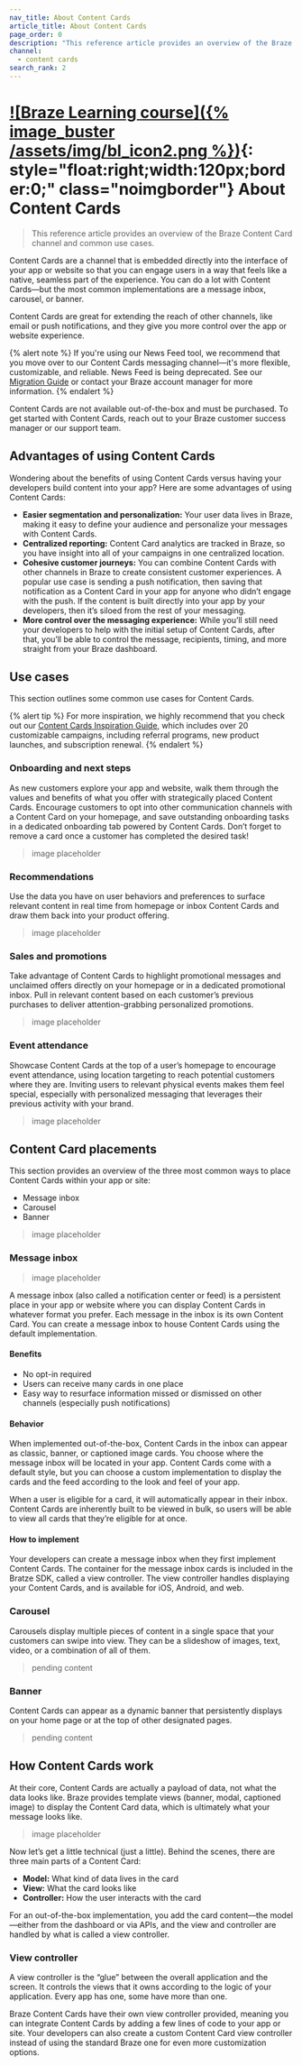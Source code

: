 ```yaml
---
nav_title: About Content Cards
article_title: About Content Cards
page_order: 0
description: "This reference article provides an overview of the Braze Content Card channel and common use cases."
channel:
  - content cards
search_rank: 2
---
```


# [![Braze Learning course]({% image_buster /assets/img/bl_icon2.png %})](https://learning.braze.com/messaging-channels-content-cards){: style="float:right;width:120px;border:0;" class="noimgborder"} About Content Cards

> This reference article provides an overview of the Braze Content Card channel and common use cases.

Content Cards are a channel that is embedded directly into the interface of your app or website so that you can engage users in a way that feels like a native, seamless part of the experience. You can do a lot with Content Cards—but the most common implementations are a message inbox, carousel, or banner.

Content Cards are great for extending the reach of other channels, like email or push notifications, and they give you more control over the app or website experience.

{% alert note %}
If you're using our News Feed tool, we recommend that you move over to our Content Cards messaging channel—it's more flexible, customizable, and reliable. News Feed is being deprecated. See our [Migration Guide]({{site.baseurl}}/user_guide/message_building_by_channel/content_cards/migrating_from_news_feed/) or contact your Braze account manager for more information.
{% endalert %}

Content Cards are not available out-of-the-box and must be purchased. To get started with Content Cards, reach out to your Braze customer success manager or our support team.

## Advantages of using Content Cards

Wondering about the benefits of using Content Cards versus having your developers build content into your app? Here are some advantages of using Content Cards:

- **Easier segmentation and personalization:** Your user data lives in Braze, making it easy to define your audience and personalize your messages with Content Cards.
- **Centralized reporting:** Content Card analytics are tracked in Braze, so you have insight into all of your campaigns in one centralized location.
- **Cohesive customer journeys:** You can combine Content Cards with other channels in Braze to create consistent customer experiences. A popular use case is sending a push notification, then saving that notification as a Content Card in your app for anyone who didn’t engage with the push. If the content is built directly into your app by your developers, then it’s siloed from the rest of your messaging.
- **More control over the messaging experience:** While you’ll still need your developers to help with the initial setup of Content Cards, after that, you’ll be able to control the message, recipients, timing, and more straight from your Braze dashboard.

## Use cases

This section outlines some common use cases for Content Cards.

{% alert tip %}
For more inspiration, we highly recommend that you check out our [Content Cards Inspiration Guide](https://www.braze.com/resources/reports-and-guides/content-cards-inspiration-guide), which includes over 20 customizable campaigns, including referral programs, new product launches, and subscription renewal.
{% endalert %}

### Onboarding and next steps

As new customers explore your app and website, walk them through the values and benefits of what you offer with strategically placed Content Cards. Encourage customers to opt into other communication channels with a Content Card on your homepage, and save outstanding onboarding tasks in a dedicated onboarding tab powered by Content Cards. Don’t forget to remove a card once a customer has completed the desired task!

> image placeholder

### Recommendations

Use the data you have on user behaviors and preferences to surface relevant content in real time from homepage or inbox Content Cards and draw them back into your product offering.

> image placeholder

### Sales and promotions

Take advantage of Content Cards to highlight promotional messages and unclaimed offers directly on your homepage or in a dedicated promotional inbox. Pull in relevant content based on each customer’s previous purchases to deliver attention-grabbing personalized promotions.

> image placeholder

### Event attendance

Showcase Content Cards at the top of a user’s homepage to encourage event attendance, using location targeting to reach potential customers where they are. Inviting users to relevant physical events makes them feel special, especially with personalized messaging that leverages their previous activity with your brand.

> image placeholder

## Content Card placements

This section provides an overview of the three most common ways to place Content Cards within your app or site:

- Message inbox
- Carousel
- Banner

> image placeholder

### Message inbox

> image placeholder

A message inbox (also called a notification center or feed) is a persistent place in your app or website where you can display Content Cards in whatever format you prefer. Each message in the inbox is its own Content Card. You can create a message inbox to house Content Cards using the default implementation.

#### Benefits

- No opt-in required
- Users can receive many cards in one place
- Easy way to resurface information missed or dismissed on other channels (especially push notifications)

#### Behavior

When implemented out-of-the-box, Content Cards in the inbox can appear as classic, banner, or captioned image cards. You choose where the message inbox will be located in your app. Content Cards come with a default style, but you can choose a custom implementation to display the cards and the feed according to the look and feel of your app.

When a user is eligible for a card, it will automatically appear in their inbox. Content Cards are inherently built to be viewed in bulk, so users will be able to view all cards that they’re eligible for at once.

#### How to implement

Your developers can create a message inbox when they first implement Content Cards. The container for the message inbox cards is included in the Bratze SDK, called a view controller. The view controller handles displaying your Content Cards, and is available for iOS, Android, and web.

### Carousel

Carousels display multiple pieces of content in a single space that your customers can swipe into view. They can be a slideshow of images, text, video, or a combination of all of them.

> pending content

### Banner

Content Cards can appear as a dynamic banner that persistently displays on your home page or at the top of other designated pages.

> pending content

## How Content Cards work

At their core, Content Cards are actually a payload of data, not what the data looks like. Braze provides template views (banner, modal, captioned image) to display the Content Card data, which is ultimately what your message looks like.

> image placeholder

Now let’s get a little technical (just a little). Behind the scenes, there are three main parts of a Content Card:

- **Model:** What kind of data lives in the card
- **View:** What the card looks like
- **Controller:** How the user interacts with the card

For an out-of-the-box implementation, you add the card content—the model—either from the dashboard or via APIs, and the view and controller are handled by what is called a view controller.

### View controller

A view controller is the “glue” between the overall application and the screen. It controls the views that it owns according to the logic of your application. Every app has one, some have more than one.

Braze Content Cards have their own view controller provided, meaning you can integrate Content Cards by adding a few lines of code to your app or site. Your developers can also create a custom Content Card view controller instead of using the standard Braze one for even more customization options.